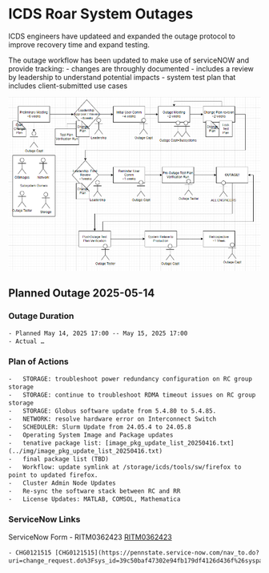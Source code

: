 # ICDS Roar System Outages

ICDS engineers have updateed and expanded the outage protocol to improve recovery time and expand testing. 

The outage workflow has been updated to make use of serviceNOW and provide tracking: 
    - changes are throughly documented
    - includes a review by leadership to understand potential impacts
    - system test plan that includes client-submitted use cases

![Outage WorkFlow Diagram](../img/ICDS_Outage_workflow.png)


## Planned Outage 2025-05-14

### Outage Duration
    - Planned May 14, 2025 17:00 -- May 15, 2025 17:00
    - Actual …

### Plan of Actions
    -	STORAGE: troubleshoot power redundancy configuration on RC group storage
    -	STORAGE: continue to troubleshoot RDMA timeout issues on RC group storage 
    -	STORAGE: Globus software update from 5.4.80 to 5.4.85. 
    -	NETWORK: resolve hardware error on Interconnect Switch
    -	SCHEDULER: Slurm Update from 24.05.4 to 24.05.8
    -	Operating System Image and Package updates
    -	tenative package list: [image_pkg_update_list_20250416.txt](../img/image_pkg_update_list_20250416.txt)
    -	final package list (TBD)
    -	Workflow: update symlink at /storage/icds/tools/sw/firefox to point to updated firefox.
    -	Cluster Admin Node Updates
    -	Re-sync the software stack between RC and RR
    -	License Updates: MATLAB, COMSOL, Mathematica

### ServiceNow Links
ServiceNow Form
    - RITM0362423 [RITM0362423](https://pennstate.service-now.com/nav_to.do?uri=sc_req_item.do%3Fsys_id=9dc5c7af47302e94fb179df4126d439c%26sysparm_stack=sc_req_item_list.do%3Fsysparm_query=active=true)

    - CHG0121515 [CHG0121515](https://pennstate.service-now.com/nav_to.do?uri=change_request.do%3Fsys_id=39c50baf47302e94fb179df4126d436f%26sysparm_stack=change_request_list.do%3Fsysparm_query=active=true)

